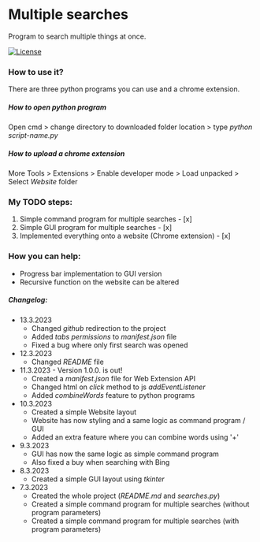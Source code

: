 # Multiple searches

Program to search multiple things at once.

[![License](https://img.shields.io/badge/License-Apache_2.0-blue.svg)](https://opensource.org/licenses/Apache-2.0)

### How to use it?
There are three python programs you can use and a chrome extension.
##### How to open python program
Open cmd > change directory to downloaded folder location > type _python script-name.py_
##### How to upload a chrome extension
More Tools > Extensions > Enable developer mode > Load unpacked > Select _Website_ folder

### My TODO steps:
1. Simple command program for multiple searches - [x]
2. Simple GUI program for multiple searches - [x]
3. Implemented everything onto a website (Chrome extension) - [x]

###  How you can help:
* Progress bar implementation to GUI version
* Recursive function on the website can be altered

##### Changelog:
- 13.3.2023
    * Changed _github_ redirection to the project
    * Added _tabs permissions_ to _manifest.json_ file
    * Fixed a bug where only first search was opened
- 12.3.2023
    * Changed _README_ file
- 11.3.2023 - Version 1.0.0. is out!
    * Created a _manifest.json_ file for Web Extension API
    * Changed html on _click_ method to js _addEventListener_
    * Added _combineWords_ feature to python programs
- 10.3.2023
    * Created a simple Website layout
    * Website has now styling and a same logic as command program / GUI
    * Added an extra feature where you can combine words using '+'
- 9.3.2023
    * GUI has now the same logic as simple command program
    * Also fixed a buy when searching with Bing
- 8.3.2023
    * Created a simple GUI layout using _tkinter_
- 7.3.2023
    * Created the whole project (_README.md_ and _searches.py_)
    * Created a simple command program for multiple searches (without program parameters)
    * Created a simple command program for multiple searches (with program parameters)